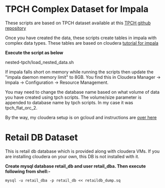# TPCH Complex Dataset for Impala
These scripts are based on TPCH dataset available at this [TPCH github repository](https://github.com/hortonworks/hive-testbench)

Once you have created the data, these scripts create tables in impala with complex data types. These tables are based on cloudera [tutorial for impala](https://www.cloudera.com/documentation/enterprise/5-10-x/topics/impala_complex_types.html#complex_types_examples)

**Execute the script as below**

nested-tpch/load_nested_data.sh

If impala falls short on memory while running the scripts then update the "impala daemon memory limit" to 8GB.  You find this in Cloudera Manager -> Impala -> Configuration -> Resource Management.

You may need to change the database name based on what volume of data you have created using tpch scripts. The volume/size parameter is appended to database name by tpch scripts. In my case it was tpch_flat_orc_2.

By the way, my cloudera setup is on gcloud and instructions are [over here](https://my-bigdata-blog.blogspot.com/search/label/Cloudera)

# Retail DB Dataset
This is retail db database which is provided  along with cloudera VMs. If you are installing cloudera on your own, this DB is not installed with it. 

**Create mysql database retail_db and user retail_dba.  Then execute following from shell:-**
```
mysql -u retail_dba -p retail_db << retaildb_dump.sq
```
